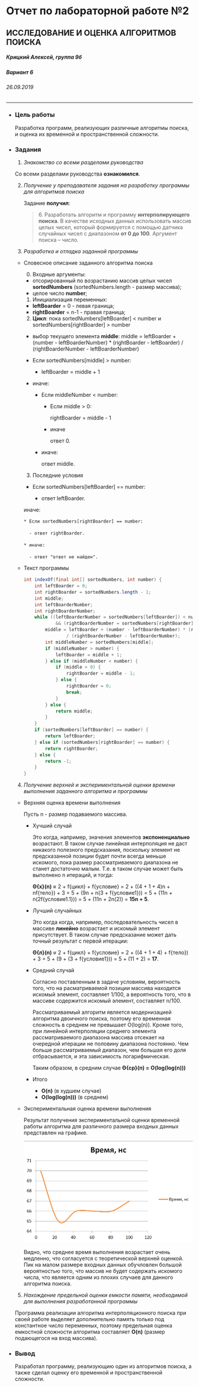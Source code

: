 Отчет по лабораторной работе №2
======================================
ИССЛЕДОВАНИЕ И ОЦЕНКА АЛГОРИТМОВ ПОИСКА
--------------------------------------
##### Крицкий Алексей, группа 9б #####
##### Вариант 6 #####
###### 26.09.2019 ######

______________________________________

* ### Цель работы ###

  Разработка программ, реализующих различные алгоритмы поиска, и оценка их временной и пространственной сложности.

* ### Задания ###

  1. *Знакомство со всеми разделами руководства*

    Со всеми разделами руководства **ознакомился**.

  2. *Получение у преподавателя задания на разработку программы для алгоритмов поиска*

     Задание **получил**: <blockquote>6. Разработать алгоритм и программу **интерполирующего поиска**. В качестве исходных данных использовать массив целых чисел, который формируется с помощью датчика случайных чисел с диапазоном **от 0 до 100**. Аргумент поиска – число.</blockquote>

  3. *Разработка и отладка заданной программы*

    - Словесное описание заданного алгоритма поиска

      0. Входные аргументы:
        - отсорированный по возрастанию массив целых чисел **sortedNumbers** (sortedNumbers.length - размер массива);
        - целое число **number**;
      1. Инициализация переменных:
        - **leftBoarder** = 0 - левая граница;
        - **rightBoarder** = n-1 - правая граница;
      2. **Цикл**: пока sortedNumbers[leftBoarder] < number и sortedNumbers[rightBoarder] > number
        + выбор текущего элемента **middle**: middle = leftBoarder + (number - leftBoarderNumber) * (rightBoarder - leftBoarder) / (rightBoarderNumber - leftBoarderNumber)
        + Если sortedNumbers[middle] > number:

          - leftBoarder = middle + 1

        + иначе:

          - Если middleNumber < number:

            * Если middle > 0:

              rightBoarder = middle - 1

            * иначе

              ответ 0.

          - иначе:

            ответ middle.

      3. Последние условия

        + Если sortedNumbers[leftBoarder] == number:

          * ответ leftBoarder.

        иначе:

          * Если sortedNumbers[rightBoarder] == number:

            - ответ rightBoarder.

          * иначе:

            - ответ "ответ не найден".

    - Текст программы

      ```java
      int indexOf(final int[] sortedNumbers, int number) {
          int leftBoarder = 0;
          int rightBoarder = sortedNumbers.length - 1;
          int middle;
          int leftBoarderNumber;
          int rightBoarderNumber;
          while ((leftBoarderNumber = sortedNumbers[leftBoarder]) < number
                  && (rightBoarderNumber = sortedNumbers[rightBoarder]) > number) {
              middle = leftBoarder + (number - leftBoarderNumber) * (rightBoarder - leftBoarder)
                      / (rightBoarderNumber - leftBoarderNumber);
              int middleNumber = sortedNumbers[middle];
              if (middleNumber > number) {
                  leftBoarder = middle + 1;
              } else if (middleNumber < number) {
                  if (middle > 0) {
                      rightBoarder = middle - 1;
                  } else {
                      rightBoarder = 0;
                      break;
                  }
              } else {
                  return middle;
              }
          }
          if (sortedNumbers[leftBoarder] == number) {
              return leftBoarder;
          } else if (sortedNumbers[rightBoarder] == number) {
              return rightBoarder;
          } else {
              return -1;
          }
      }
      ```

  4. *Получение верхней и экспериментальной оценки времени выполнения заданного алгоритма и программы*

    + Верхняя оценка времени выполнения

      Пусть n - размер подаваемого массива.

      - Хучший случай

        Это когда, например, значения элементов **экспоненциально** возрастают. В таком случае линейная интерполяция не даст никакого полезного предсказания, поскольку элемент не предсказанной позиции будет почти всегда меньше искомого, пока размер рассматриваемого диапазона не станет достаточно малым. Т.е. в таком случае может быть выполнено n итераций, и тогда:

        **Θ{х}(n) =** 2 + f{цикл} + f{условие} = 2 + ((4 + 1 + 4)n + nf{тело}) + 3 = 5 + (9n + n(3 + f{условие1})) = 5 + (11n + n(2f{условие1.1})) = 5 + (11n + 2n(2)) = **15n + 5**.

      - Лучший случайных

        Это когда когда, например, последовательность чисел в массиве **линейно** возрастает и искомый элемент присутствует. В таком случае предсказание может дать точный результат с первой итерации:

        **Θ{л}(n) =** 2 + f{цикл} + f{условие} = 2 + ((4 + 1 + 4) + f{тело}) + 3 = 5 + (9 + (3 + f{условие1})) = 5 + (11 + 2) = **17**.

      - Средний случай

        Согласно поставленным в задаче условиям, вероятность того, что на расматриваемой позиции массива находится искомый элемент, составляет 1/100, а вероятность того, что в массиве содержится искомый элемент, составляет n/100.

        Рассматриваемый алгоритм является модернизацией алгоритма двоичного поиска, поэтому его временная сложность в среднем не превышает O(log(n)). Кроме того, при линейной интерполяции среднего элемента рассматриваемого диапазона массива отсекает на очередной итерации не половину диапазона постоянно. Чем больше рассматриваемый диапазон, чем большая его доля отбрасывается, и эта зависимость логарифмическая. 

        Таким образом, в средним случае **Θ{ср}(n) =** **O(log(log(n)))**

      - Итого

        * **O(n)** (в худшем случае)
        * **O(log(log(n)))** (в среднем)

    + Экспериментальная оценка времени выполнения

      Результат получения экспериментальной оценки временной работы алгоритма для различного размера входных данных представлен на графике.

      ![Экспериментальная временная оценка работы алгоритма](graph1.png "График 1")

      Видно, что среднее время выполнения возрастает очень медленно, что согласуется с теоретической верхней оценкой. Пик на малом размере входных данных обучловлен большой вероятностью того, что массив не будет содержать искомого числа, что является одним из плохих случаев для данного алгоритма поиска.

  5. *Нахождение предельной оценки емкости памяти, необходимой для выполнения разработанной программы*

    Программа реализации алгоритма интерполяционного поиска при своей работе выделяет дополнительно память только под константное число переменных, поэтому предельная оценка емкостной сложности алгоритма составляет **O(n)** (размер подающегося на вход массива).

* ### Вывод ###

  Разработал программу, реализующию один из алгоритмов поиска, а также сделал оценку его временной и пространственной сложности.
